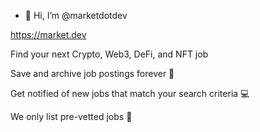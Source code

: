 - 👋 Hi, I’m @marketdotdev

https://market.dev

Find your next Crypto, Web3, DeFi, and NFT job

 Save and archive job postings forever 💾

 Get notified of new jobs that match your search criteria 💻

 We only list pre-vetted jobs 💼
<!---
marketdotdev/marketdotdev is a ✨ special ✨ repository because its `README.md` (this file) appears on your GitHub profile.
You can click the Preview link to take a look at your changes.
--->
